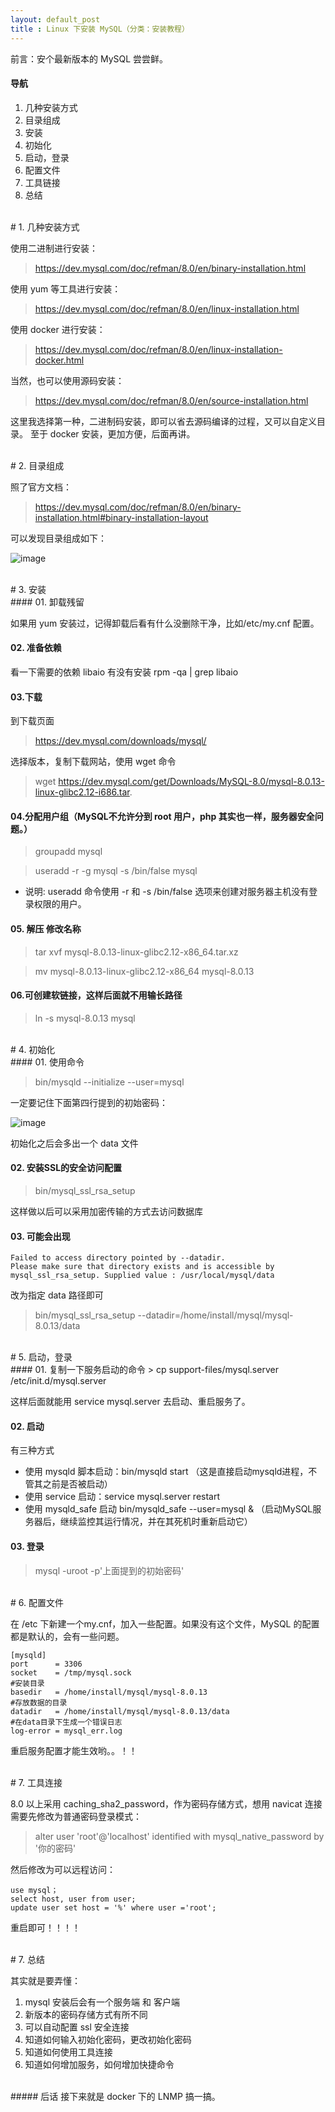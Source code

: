 ```yaml
---
layout: default_post
title : Linux 下安装 MySQL（分类：安装教程）
---
```





前言：安个最新版本的 MySQL 尝尝鲜。

#### 导航
1. 几种安装方式
1. 目录组成
1. 安装
1. 初始化
1. 启动，登录
1. 配置文件
1. 工具链接
1. 总结


<br>
# 1. 几种安装方式

使用二进制进行安装：

> https://dev.mysql.com/doc/refman/8.0/en/binary-installation.html

使用 yum 等工具进行安装： 

> https://dev.mysql.com/doc/refman/8.0/en/linux-installation.html

使用 docker 进行安装：

> https://dev.mysql.com/doc/refman/8.0/en/linux-installation-docker.html

当然，也可以使用源码安装：

> https://dev.mysql.com/doc/refman/8.0/en/source-installation.html


这里我选择第一种，二进制码安装，即可以省去源码编译的过程，又可以自定义目录。
至于 docker 安装，更加方便，后面再讲。 


<br>
# 2. 目录组成

照了官方文档：
> https://dev.mysql.com/doc/refman/8.0/en/binary-installation.html#binary-installation-layout

可以发现目录组成如下：

![image]({{site.data.photo_url}}18-10-25@01.png)


<br>
# 3. 安装

<br>
#### 01. 卸载残留

如果用 yum 安装过，记得卸载后看有什么没删除干净，比如/etc/my.cnf 配置。

#### 02. 准备依赖

看一下需要的依赖 libaio  有没有安装
rpm -qa | grep libaio  

#### 03.下载
到下载页面

> https://dev.mysql.com/downloads/mysql/

选择版本，复制下载网站，使用 wget 命令
> wget https://dev.mysql.com/get/Downloads/MySQL-8.0/mysql-8.0.13-linux-glibc2.12-i686.tar.

#### 04.分配用户组（MySQL不允许分到 root 用户，php 其实也一样，服务器安全问题。）
> groupadd mysql

> useradd -r -g mysql -s /bin/false mysql

- 说明: useradd 命令使用 -r 和 -s /bin/false 选项来创建对服务器主机没有登录权限的用户。

#### 05. 解压 修改名称
> tar xvf mysql-8.0.13-linux-glibc2.12-x86_64.tar.xz 

> mv  mysql-8.0.13-linux-glibc2.12-x86_64 mysql-8.0.13

#### 06.可创建软链接，这样后面就不用输长路径

> ln -s  mysql-8.0.13 mysql


<br>
# 4. 初始化
<br>
#### 01. 使用命令

> bin/mysqld --initialize --user=mysql

一定要记住下面第四行提到的初始密码：

![image]({{site.data.photo_url}}18-10-25@02.png)

初始化之后会多出一个 data 文件

#### 02. 安装SSL的安全访问配置

> bin/mysql_ssl_rsa_setup

这样做以后可以采用加密传输的方式去访问数据库


#### 03. 可能会出现

```
Failed to access directory pointed by --datadir. 
Please make sure that directory exists and is accessible by mysql_ssl_rsa_setup. Supplied value : /usr/local/mysql/data
```

改为指定 data 路径即可
> bin/mysql_ssl_rsa_setup --datadir=/home/install/mysql/mysql-8.0.13/data


<br>
# 5. 启动，登录

<br>
#### 01. 复制一下服务启动的命令
> cp support-files/mysql.server /etc/init.d/mysql.server

这样后面就能用 service mysql.server 去启动、重启服务了。

#### 02. 启动
有三种方式

- 使用 mysqld 脚本启动：bin/mysqld start 
（这是直接启动mysqld进程，不管其之前是否被启动）
- 使用 service 启动：service mysql.server restart
- 使用 mysqld_safe 启动 bin/mysqld_safe --user=mysql &
 （启动MySQL服务器后，继续监控其运行情况，并在其死机时重新启动它）

#### 03. 登录

> mysql -uroot -p'上面提到的初始密码'

<br>
# 6. 配置文件

在 /etc 下新建一个my.cnf，加入一些配置。如果没有这个文件，MySQL 的配置都是默认的，会有一些问题。

```
[mysqld]
port      = 3306
socket    = /tmp/mysql.sock
#安装目录
basedir   = /home/install/mysql/mysql-8.0.13
#存放数据的目录
datadir   = /home/install/mysql/mysql-8.0.13/data
#在data目录下生成一个错误日志
log-error = mysql_err.log

```

重启服务配置才能生效哟。。！！


<br>
# 7. 工具连接

8.0 以上采用 caching_sha2_password，作为密码存储方式，想用 navicat 连接需要先修改为普通密码登录模式：


> alter user 'root'@'localhost' identified with mysql_native_password by '你的密码'

然后修改为可以远程访问：

```
use mysql；
select host, user from user;
update user set host = '%' where user ='root';
```

重启即可！！！！



<br>
# 7. 总结

其实就是要弄懂：
1. mysql 安装后会有一个服务端 和 客户端
1. 新版本的密码存储方式有所不同
1. 可以自动配置 ssl 安全连接
1. 知道如何输入初始化密码，更改初始化密码
1. 知道如何使用工具连接
1. 知道如何增加服务，如何增加快捷命令

<br>
##### 后话
接下来就是 docker 下的 LNMP 搞一搞。
